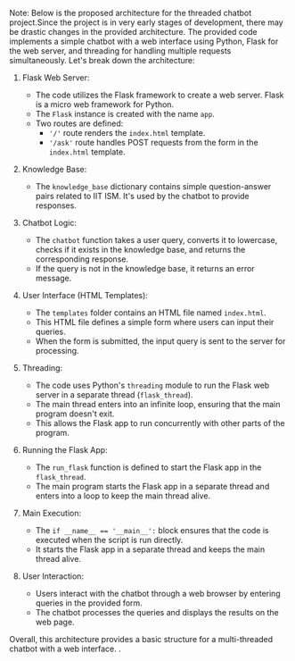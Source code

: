 Note: Below is the proposed architecture for the threaded chatbot project.Since the project is in very early stages of development, there may be drastic changes in the provided architecture.
The provided code implements a simple chatbot with a web interface using Python, Flask for the web server, and threading for handling multiple requests simultaneously. Let's break down the architecture:

1. Flask Web Server:
    - The code utilizes the Flask framework to create a web server. Flask is a micro web framework for Python.
    - The `Flask` instance is created with the name `app`.
    - Two routes are defined:
        - `'/'` route renders the `index.html` template.
        - `'/ask'` route handles POST requests from the form in the `index.html` template.

2. Knowledge Base:
    - The `knowledge_base` dictionary contains simple question-answer pairs related to IIT ISM. It's used by the chatbot to provide responses.

3. Chatbot Logic:
    - The `chatbot` function takes a user query, converts it to lowercase, checks if it exists in the knowledge base, and returns the corresponding response.
    - If the query is not in the knowledge base, it returns an error message.

4. User Interface (HTML Templates):
    - The `templates` folder contains an HTML file named `index.html`.
    - This HTML file defines a simple form where users can input their queries.
    - When the form is submitted, the input query is sent to the server for processing.

5. Threading:
    - The code uses Python's `threading` module to run the Flask web server in a separate thread (`flask_thread`).
    - The main thread enters into an infinite loop, ensuring that the main program doesn't exit.
    - This allows the Flask app to run concurrently with other parts of the program.

6. Running the Flask App:
    - The `run_flask` function is defined to start the Flask app in the `flask_thread`.
    - The main program starts the Flask app in a separate thread and enters into a loop to keep the main thread alive.

7. Main Execution:
    - The `if __name__ == '__main__':` block ensures that the code is executed when the script is run directly.
    - It starts the Flask app in a separate thread and keeps the main thread alive.

8. User Interaction:
    - Users interact with the chatbot through a web browser by entering queries in the provided form.
    - The chatbot processes the queries and displays the results on the web page.

Overall, this architecture provides a basic structure for a multi-threaded chatbot with a web interface. .
